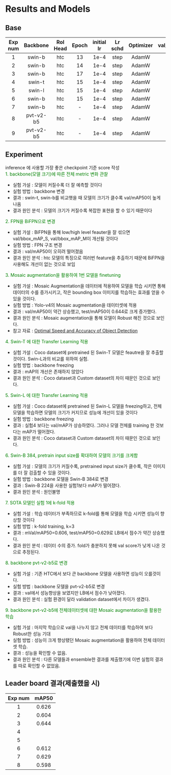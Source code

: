 # Results and Models
## Base
| Exp num | Backbone  | RoI Head   | Epoch |initial lr |Lr schd | Optimizer | val/bbox_mAP| val/bbox_mAP_50 |  val/bbox_mAP_75 | val/bbox_mAP_l | val/bbox_mAP_m | val/bbox_mAP_s | config | checkpoint |
|:-:|:-:|:-:|:-:|:-:|:-:|:-:|:-:|:-:|:-:|:-:|:-:|:-:|:-:|:-:|
| 1 | swin-b | htc | 13 | 1e-4 | step | AdamW | 0.449 | 0.619 | 0.473 | 0.532 | 0.077 | 0.10773 | [config](https://github.com/boostcampaitech2/object-detection-level2-cv-02/blob/master/template/mmdetection/configs/custom/models/htc/htc_swin_b.py) | [Google](https://drive.google.com/file/d/1AKzqWlWGRL3D1WP6i6zBEhj40-VKLJeS/view?usp=sharing) |
| 2 | swin-b | htc | 14 | 1e-4 | step | AdamW | 0.406 | 0.597 | 0.438 | 0.479 | 0.086 | 0.013 | [config](https://github.com/boostcampaitech2/object-detection-level2-cv-02/blob/master/template/mmdetection/configs/custom/models/htc/htc_swin_b_bifpn.py) | [Google](https://drive.google.com/file/d/1qwZXqeQ6NV3k7aUFM2gOzHijnbby20Hm/view?usp=sharing) |
| 3 | swin-b | htc | 17 | 1e-4 | step | AdamW | 0.455 | 0.622 | 0.485 | 0.538 | 0.08 | 0.043 | [config](https://github.com/boostcampaitech2/object-detection-level2-cv-02/blob/master/template/mmdetection/configs/custom/models/htc/htc_swin_b_finetune_mosaic.py) | [Google](https://drive.google.com/file/d/1-vQtS_ekP70gcHJmpfUpmmsiDD377l_x/view?usp=sharing) |
| 4 | swin-t | htc | 15 | 1e-4 | step | AdamW | 0.26 | 0.453 | 0.277 | 0.31 | 0.042 | 0.036 | [config](https://github.com/boostcampaitech2/object-detection-level2-cv-02/blob/master/template/mmdetection/configs/custom/models/htc/htc_swin_t_frozen.py) | |
| 5 | swin-l | htc | 15 | 1e-4 | step | AdamW | 0.303 | 0.531 | 0.3 | 0.361 | 0.048 | 0.043 | [config](https://github.com/boostcampaitech2/object-detection-level2-cv-02/blob/master/template/mmdetection/configs/custom/models/htc/htc_swin_l_frozen.py) | | 
| 6 | swin-b | htc | 15 | 1e-4 | step | AdamW | 0.43 | 0.612 | 0.46 | 0.508 | 0.083 | 0.032 | [config](https://github.com/boostcampaitech2/object-detection-level2-cv-02/blob/master/template/mmdetection/configs/custom/models/htc/htc_swin_b_384.py) | |
| 7 | swin-b | htc | - | 1e-4 | step | AdamW | 0.420 | 0.606 | 0.453 | 0.495 | 0.120 | 0.008 | [config](https://github.com/boostcampaitech2/object-detection-level2-cv-02/blob/master/template/mmdetection/configs/custom/models/htc/htc_swin_b.py) | [Google](https://drive.google.com/drive/folders/1WYRmSmzs4cQpSX09r8IsPNUpt7M9DJKJ?usp=sharing) |
| 8 | pvt-v2-b5 | htc | - | 1e-4 | step | AdamW | 0.487 | 0.643 | 0.521 | 0.561 | 0.187 | 0.017 |
| 9 | pvt-v2-b5 | htc | - | 1e-4 | step | AdamW | - | - | - | - | - | - |


## Experiment
inference 에 사용할 가장 좋은 checkpoint 기준 score 작성  
<span style="color:green">1. backbone(모델 크기)에 따른 전체 metric 변화 관찰</span>  
- 실험 가설 : 모델이 커질수록 더 잘 예측할 것이다
- 실험 방법 : backbone 변경
- 결과 : swin-t, swin-b를 비교햇을 때 모델의 크기가 클수록 val/mAP50이 높게 나옴 
- 결과 원인 분석 : 모델의 크기가 커질수록 복잡한 표현을 할 수 있기 때문이다

<span style="color:green">2. FPN을 BiFPN으로 변경</span>  
- 실험 가설 : BiFPN을 통해 low/high level feauter을 잘 섞으면 val/bbox_mAP_S, val/bbox_mAP_M이 개선될 것이다
- 실험 방법 : FPN 구조 변경  
- 결과 : val/mAP50이 오히려 떨어졌음  
- 결과 원인 분석 : htc 모델의 특징으로 여러번 feature을 추출하기 때문에 BiFPN을 사용해도 개선이 없는 것으로 보임

<span style="color:green">3. Mosaic augmentation을 활용하여 1번 모델을 finetuning</span>  
- 실험 가설 : Mosaic Augmentation을 데이터에 적용하여 모델을 학습 시키면 통해 데이터의 수를 증가시키고, 작은 bounding box 이미지를 학습하는 효과를 얻을 수 있을 것이다.
- 실험 방법 : Yolo-v4의 Mosaic augmentation을 데이터셋에 적용  
- 결과 : val/mAP50이 약간 상승했고, test/mAP50이 0.644로 크게 증가했다.
- 결과 원인 분석 : Mosaic augmentation을 통해 모델이 Robust 해진 것으로 보인다.
- 참고 자료 : [Optimal Speed and Accuracy of Object Detection](https://arxiv.org/pdf/2004.10934.pdf)

<span style="color:green">4. Swin-T 에 대한 Transfer Learning 적용</span>  
- 실험 가설 : Coco dataset에 pretrained 된 Swin-T 모델은 feautre을 잘 추출할 것이다. Swin-L과의 비교를 위하여 실험.
- 실험 방법 : backbone freezing   
- 결과 : mAP의 개선은 존재하지 않았다
- 결과 원인 분석 : Coco dataset과 Custom dataset의 차이 때문인 것으로 보인다.

<span style="color:green">5. Swin-L 에 대한 Transfer Learning 적용</span>  
- 실험 가설 : Coco dataset에 pretrained 된 Swin-L 모델을 freezing하고, 전체 모델을 학습하면 모델의 크기가 커지므로 성능에 개선이 있을 것이다
- 실험 방법 : backbone freezing   
- 결과 : 실험4 보다는 val/mAP가 상승하였다. 그러나 모델 전체를 training 한 것보다는 mAP가 떨어졌다.
- 결과 원인 분석 : Coco dataset과 Custom dataset의 차이 때문인 것으로 보인다.

<span style="color:green">6. Swin-B 384, pretrain input size를 확대하여 모델의 크기를 크게함</span>  
- 실험 가설 : 모델의 크기가 커질수록, pretrained input size가 클수록, 작은 이미지를 더 잘 검출할 수 있을 것이다.
- 실험 방법 : backbone 모델을 Swin-B 384로 변경
- 결과 : Swin-B 224을 사용한 실험1보다 mAP가 떨어졌다.
- 결과 원인 분석 : 원인불명

<span style="color:green">7. SOTA 모델인 실험 1에 k-fold 적용</span>  
- 실험 가설 : 학습 데이터가 부족하므로 k-fold를 통해 모델을 학습 시키면 성능이 향상할 것이다
- 실험 방법 : k-fold training, k=3
- 결과 : mVal/mAP50=0.606, test/mAP50=0.629로 LB에서 점수가 약간 상승했다.
- 결과 원인 분석 : 데이터 수의 증가. fold가 충분하지 못해 val score가 낮게 나온 것으로 추정된다.


<span style="color:green">8. backbone pvt-v2-b5로 변경</span>  
- 실험 가설 : 기존 HTC에서 보다 큰 backbone 모델을 사용하면 성능이 오를것이다.
- 실험 방법 : backbone 모델을 pvt-v2-b5로 변경
- 결과 : val에서 성능향상을 보였지만 LB에서 점수가 낮아졌다. 
- 결과 원인 분석 : 실험 환경이 달라 validation dataset에서 차이가 생겼다.

<span style="color:green">9. backbone pvt-v2-b5에 전체데이터셋에 대한 Mosaic augmentation을 활용한 학습</span>  
- 실험 가설 : 마지막 학습으로 val을 나누지 않고 전체 데이터를 학습하여 보다 Robust한 성능 기대
- 실험 방법 : 성능이 크게 향상됐던 Mosaic augmentation을 활용하여 전체 데이터셋 학습.
- 결과 : 성능을 확인할 수 없음.
- 결과 원인 분석 : 다른 모델들과 ensemble한 결과를 제출했기에 이번 실험의 결과를 따로 확인할 수 없었음.


## Leader board 결과(제출했을 시)
| Exp num | mAP50  | 
|:-------:|:---------:|
| 1 | 0.626 | 
| 2 | 0.604 |
| 3 | 0.644 |
| 4 | |
| 5 | |
| 6 | 0.612 | 
| 7 | 0.629 |
| 8 | 0.598 |
